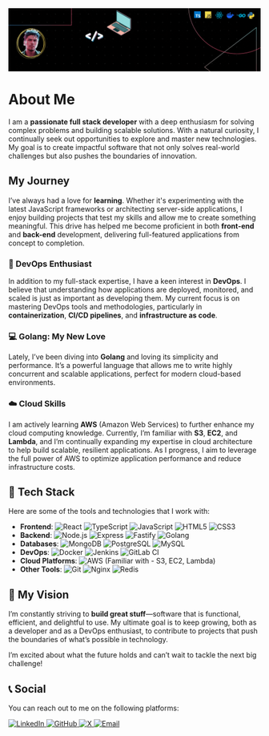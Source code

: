 <!-- My Banner -->
<img align="center" src="images/myGitHubProfileBanner.gif"/>

<!-- About Me -->

# About Me

I am a **passionate full stack developer** with a deep enthusiasm for solving complex problems and building scalable solutions. With a natural curiosity, I continually seek out opportunities to explore and master new technologies. My goal is to create impactful software that not only solves real-world challenges but also pushes the boundaries of innovation.

## My Journey

I’ve always had a love for **learning**. Whether it's experimenting with the latest JavaScript frameworks or architecting server-side applications, I enjoy building projects that test my skills and allow me to create something meaningful. This drive has helped me become proficient in both **front-end** and **back-end** development, delivering full-featured applications from concept to completion.

### 🚀 DevOps Enthusiast

In addition to my full-stack expertise, I have a keen interest in **DevOps**. I believe that understanding how applications are deployed, monitored, and scaled is just as important as developing them. My current focus is on mastering DevOps tools and methodologies, particularly in **containerization**, **CI/CD pipelines**, and **infrastructure as code**.

### 💻 Golang: My New Love

Lately, I’ve been diving into **Golang** and loving its simplicity and performance. It’s a powerful language that allows me to write highly concurrent and scalable applications, perfect for modern cloud-based environments.

### ☁️ Cloud Skills

I am actively learning **AWS** (Amazon Web Services) to further enhance my cloud computing knowledge. Currently, I’m familiar with **S3**, **EC2**, and **Lambda**, and I’m continually expanding my expertise in cloud architecture to help build scalable, resilient applications. As I progress, I aim to leverage the full power of AWS to optimize application performance and reduce infrastructure costs.

<!-- ### 🛠️ Hobbies: Building Projects

When I’m not working, you’ll likely find me tinkering with **side projects**. Whether it’s a small app or an automation tool, building things from scratch is my way of keeping my skills sharp and exploring new ideas. These projects fuel my creativity and provide a sandbox where I can experiment with the latest technologies. -->

## 🧰 Tech Stack

Here are some of the tools and technologies that I work with:

-   **Frontend**: ![React](https://img.shields.io/badge/-React-61DAFB?logo=react&logoColor=white) ![TypeScript](https://img.shields.io/badge/-TypeScript-3178C6?logo=typescript&logoColor=white) ![JavaScript](https://img.shields.io/badge/-JavaScript-F7DF1E?logo=javascript&logoColor=black) ![HTML5](https://img.shields.io/badge/-HTML5-E34F26?logo=html5&logoColor=white) ![CSS3](https://img.shields.io/badge/-CSS3-1572B6?logo=css3&logoColor=white)
-   **Backend**: ![Node.js](https://img.shields.io/badge/-Node.js-339933?logo=node.js&logoColor=white) ![Express](https://img.shields.io/badge/-Express-000000?logo=express&logoColor=white) ![Fastify](https://img.shields.io/badge/-Fastify-000000?logo=fastify&logoColor=white) ![Golang](https://img.shields.io/badge/-Golang-00ADD8?logo=go&logoColor=white)
-   **Databases**: ![MongoDB](https://img.shields.io/badge/-MongoDB-47A248?logo=mongodb&logoColor=white) ![PostgreSQL](https://img.shields.io/badge/-PostgreSQL-336791?logo=postgresql&logoColor=white) ![MySQL](https://img.shields.io/badge/-MySQL-4479A1?logo=mysql&logoColor=white)
-   **DevOps**: ![Docker](https://img.shields.io/badge/-Docker-2496ED?logo=docker&logoColor=white) ![Jenkins](https://img.shields.io/badge/-Jenkins-D24939?logo=jenkins&logoColor=white) ![GitLab CI](https://img.shields.io/badge/-GitLab%20CI-FC6D26?logo=gitlab&logoColor=white)
-   **Cloud Platforms**: ![AWS](https://img.shields.io/badge/-AWS-232F3E?logo=amazon-aws&logoColor=white) (Familiar with - S3, EC2, Lambda)
-   **Other Tools**: ![Git](https://img.shields.io/badge/-Git-F05032?logo=git&logoColor=white) ![Nginx](https://img.shields.io/badge/-Nginx-009639?logo=nginx&logoColor=white) ![Redis](https://img.shields.io/badge/-Redis-DC382D?logo=redis&logoColor=white)

## 🎯 My Vision

I’m constantly striving to **build great stuff**—software that is functional, efficient, and delightful to use. My ultimate goal is to keep growing, both as a developer and as a DevOps enthusiast, to contribute to projects that push the boundaries of what’s possible in technology.

I’m excited about what the future holds and can’t wait to tackle the next big challenge!

## 📞 Social

You can reach out to me on the following platforms:

<p align="left">
  <a href="https://www.linkedin.com/" target="_blank">
    <img src="https://img.shields.io/badge/-0A66C2?style=for-the-badge&logo=linkedin&logoColor=white" height="50" width="80" alt="LinkedIn">
  </a>
  <a href="https://github.com/" target="_blank">
    <img src="https://img.shields.io/badge/-181717?style=for-the-badge&logo=github&logoColor=white" height="50" width="80" alt="GitHub">
  </a>
  <a href="https://twitter.com/" target="_blank">
    <img src="https://img.shields.io/badge/-000000?style=for-the-badge&logo=x&logoColor=white" height="50" width="80" alt="X">
  </a>
  <a href="mailto:youremail@example.com" target="_blank">
    <img src="https://img.shields.io/badge/-D14836?style=for-the-badge&logo=gmail&logoColor=white" height="50" width="80" alt="Email">
  </a>
</p>
